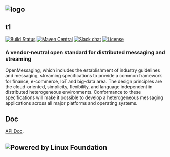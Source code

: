 ## ![logo](assets/images/logo-color.png)
## t1
[![Build Status](https://travis-ci.org/openmessaging/openmessaging-java.svg?branch=master)](https://travis-ci.org/openmessaging/openmessaging-java) [![Maven Central](https://maven-badges.herokuapp.com/maven-central/io.openmessaging/openmessaging-api/badge.svg)](http://search.maven.org/#search%7Cga%7C1%7Copenmessaging) [![Slack chat](https://img.shields.io/badge/chat-on%20slack-green.svg)](https://openmessaging.herokuapp.com/) [![License](https://img.shields.io/badge/license-Apache%202-4EB1BA.svg)](https://www.apache.org/licenses/LICENSE-2.0.html)

### A vendor-neutral open standard for distributed messaging and streaming
OpenMessaging, which includes the establishment of industry guidelines and messaging, streaming specifications to provide a common framework for finance, e-commerce, IoT and big-data area. The design principles are the cloud-oriented, simplicity, flexibility, and language independent in distributed heterogeneous environments. Conformance to these specifications will make it possible to develop a heterogeneous messaging applications across all major platforms and operating systems.


## Doc
[API Doc](https://openmessaging.github.io/openmessaging-java/).


## ![Powered by Linux Foundation](http://openmessaging.cloud/images/linux-foundation-logo.png)
